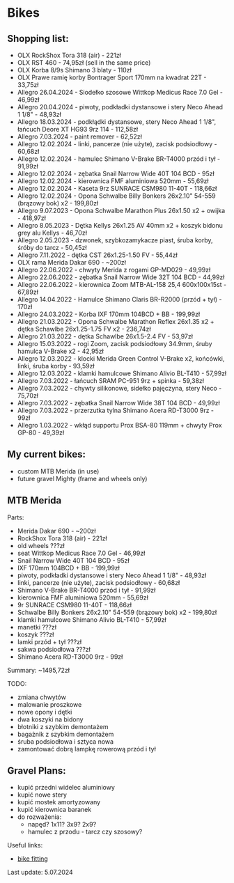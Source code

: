 Bikes
=====

Shopping list:
--------------
- OLX RockShox Tora 318 (air) - 221zł
- OLX RST 460 - 74,95zł (sell in the same price)
- OLX Korba 8/9s Shimano 3 blaty - 110zł
- OLX Prawe ramię korby Bontrager Sport 170mm na kwadrat 22T - 33,75zł
- Allegro 26.04.2024 - Siodełko szosowe Wittkop Medicus Race 7.0 Gel - 46,99zł
- Allegro 20.04.2024 - piwoty, podkładki dystansowe i stery Neco Ahead 1 1/8" - 48,93zł
- Allegro 18.03.2024 - podkłądki dystansowe, stery Neco Ahead 1 1/8", łańcuch Deore XT HG93 9rz 114 - 112,58zł
- Allegro 7.03.2024 - paint remover - 62,52zł
- Allegro 12.02.2024 - linki, pancerze (nie użyte), zacisk podsiodłowy - 60,68zł
- Allegro 12.02.2024 - hamulec Shimano V-Brake BR-T4000 przód i tył - 91,99zł
- Allegro 12.02.2024 - zębatka Snail Narrow Wide 40T 104 BCD - 95zł
- Allegro 12.02.2024 - kierownica FMF aluminiowa 520mm - 55,69zł
- Allegro 12.02.2024 - Kaseta 9rz SUNRACE CSM980 11-40T - 118,66zł
- Allegro 12.02.2024 - Opona Schwalbe Billy Bonkers 26x2.10" 54-559 (brązowy bok) x2 - 199,80zł
- Allegro 9.07.2023 - Opona Schwalbe Marathon Plus 26x1.50 x2 + owijka - 418,97zł
- Allegro 8.05.2023 - Dętka Kellys 26x1.25 AV 40mm x2 + koszyk bidonu grey alu Kellys - 46,70zł
- Allegro 2.05.2023 - dzwonek, szybkozamykacze piast, śruba korby, śróby do tarcz - 50,45zł
- Allegro 7.11.2022 - dętka CST 26x1.25-1.50 FV - 55,44zł
- OLX rama Merida Dakar 690 - ~200zł
- Allegro 22.06.2022 - chwyty Merida z rogami GP-MD029 - 49,99zł
- Allegro 22.06.2022 - zębatka Snail Narrow Wide 32T 104 BCD - 44,99zł
- Allegro 22.06.2022 - kierownica Zoom MTB-AL-158 25,4 600x100x15st - 67,89zł
- Allegro 14.04.2022 - Hamulce Shimano Claris BR-R2000 (przód + tył) - 170zł
- Allegro 24.03.2022 - Korba IXF 170mm 104BCD + BB - 199,99zł
- Allegro 21.03.2022 - Opona Schwalbe Marathon Reflex 26x1.35 x2 + dętka Schawlbe 26x1.25-1.75 FV x2 - 236,74zł
- Allegro 21.03.2022 - dętka Schawlbe 26x1.5-2.4 FV - 53,97zł
- Allegro 15.03.2022 - rogi Zoom, zacisk podsiodłowy 34.9mm, śruby hamulca V-Brake x2 - 42,95zł
- Allegro 12.03.2022 - klocki Merida Green Control V-Brake x2, końcówki, linki, śruba korby - 93,59zł
- Allegro 12.03.2022 - klamki hamulcowe Shimano Alivio BL-T410 - 57,99zł
- Allegro 7.03.2022 - łańcuch SRAM PC-951 9rz + spinka - 59,38zł
- Allegro 7.03.2022 - chywty silikonowe, sidełko pajęczyna, stery Neco - 75,70zł
- Allegro 7.03.2022 - zębatka Snail Narrow Wide 38T 104 BCD - 49,99zł
- Allegro 7.03.2022 - przerzutka tylna Shimano Acera RD-T3000 9rz - 99zł
- Allegro 1.03.2022 - wkłąd supportu Prox BSA-80 119mm + chwyty Prox GP-80 - 49,39zł

My current bikes:
-----------------
- custom MTB Merida (in use)
- future gravel Mighty (frame and wheels only)

MTB Merida
----------
Parts:
- Merida Dakar 690 - ~200zł
- RockShox Tora 318 (air) - 221zł
- old wheels ???zł
- seat Wittkop Medicus Race 7.0 Gel - 46,99zł
- Snail Narrow Wide 40T 104 BCD - 95zł
- IXF 170mm 104BCD + BB - 199,99zł
- piwoty, podkładki dystansowe i stery Neco Ahead 1 1/8" - 48,93zł
- linki, pancerze (nie użyte), zacisk podsiodłowy - 60,68zł
- Shimano V-Brake BR-T4000 przód i tył - 91,99zł
- kierownica FMF aluminiowa 520mm - 55,69zł
- 9r SUNRACE CSM980 11-40T - 118,66zł
- Schwalbe Billy Bonkers 26x2.10" 54-559 (brązowy bok) x2 - 199,80zł
- klamki hamulcowe Shimano Alivio BL-T410 - 57,99zł
- manetki ???zł
- koszyk ???zł
- lamki przód + tył ???zł
- sakwa podsiodłowa  ???zł
- Shimano Acera RD-T3000 9rz - 99zł

Summary: ~1495,72zł

TODO:
- zmiana chwytów
- malowanie proszkowe
- nowe opony i dętki
- dwa koszyki na bidony
- błotniki z szybkim demontażem
- bagażnik z szybkim demontażem
- śruba podsiodłowa i sztyca nowa
- zamontować dobrą lampkę rowerową przód i tył

Gravel Plans:
-------------
- kupić przedni widelec aluminiowy
- kupić nowe stery
- kupić mostek amortyzowany
- kupić kierownica baranek
- do rozważenia:
  - napęd? 1x11? 3x9? 2x9?
  - hamulec z przodu - tarcz czy szosowy? 

Useful links:
- [bike fitting](https://www.youtube.com/watch?v=zMcUjud7tU8)


Last update: 5.07.2024

